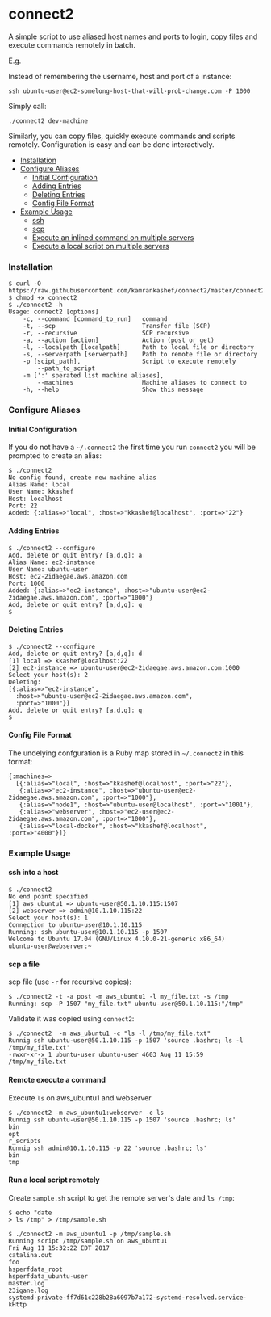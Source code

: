 # connect2

A simple script to use aliased host names and ports to login, copy files and execute commands remotely in batch.

E.g. 

Instead of remembering the username, host and port of a instance:

`ssh ubuntu-user@ec2-somelong-host-that-will-prob-change.com -P 1000`

Simply call:

`./connect2 dev-machine`

Similarly, you can copy files, quickly execute commands and scripts remotely.  Configuration is easy and can be done interactively.

- [Installation](#installation)
- [Configure Aliases](#configure-aliases)
  - [Initial Configuration](#initial-configuration)
  - [Adding Entries](#adding-entries)
  - [Deleting Entries](#deleting-entries)
  - [Config File Format](#config-file-format)
- [Example Usage](#example-usage)
  - [ssh](#ssh-into-a-host)
  - [scp](#scp-a-file)
  - [Execute an inlined command on multiple servers](#remote-execute-a-command)
  - [Execute a local script on multiple servers](#run-a-local-script-remotely)


### Installation
```
$ curl -O https://raw.githubusercontent.com/kamrankashef/connect2/master/connect2 
$ chmod +x connect2 
$ ./connect2 -h
Usage: connect2 [options]
    -c, --command [command_to_run]   command
    -t, --scp                        Transfer file (SCP)
    -r, --recursive                  SCP recursive
    -a, --action [action]            Action (post or get)
    -l, --localpath [localpath]      Path to local file or directory
    -s, --serverpath [serverpath]    Path to remote file or directory
    -p [scipt_path],                 Script to execute remotely
        --path_to_script
    -m [':' sperated list machine aliases],
        --machines                   Machine aliases to connect to
    -h, --help                       Show this message
```

### Configure Aliases

#### Initial Configuration

If you do not have a `~/.connect2` the first time you run `connect2` you will be prompted to create an alias:

```
$ ./connect2 
No config found, create new machine alias
Alias Name: local
User Name: kkashef
Host: localhost
Port: 22
Added: {:alias=>"local", :host=>"kkashef@localhost", :port=>"22"}
```

#### Adding Entries

```
$ ./connect2 --configure
Add, delete or quit entry? [a,d,q]: a
Alias Name: ec2-instance  
User Name: ubuntu-user
Host: ec2-2idaegae.aws.amazon.com
Port: 1000
Added: {:alias=>"ec2-instance", :host=>"ubuntu-user@ec2-2idaegae.aws.amazon.com", :port=>"1000"}
Add, delete or quit entry? [a,d,q]: q
$
```

#### Deleting Entries

```
$ ./connect2 --configure
Add, delete or quit entry? [a,d,q]: d
[1] local => kkashef@localhost:22
[2] ec2-instance => ubuntu-user@ec2-2idaegae.aws.amazon.com:1000
Select your host(s): 2
Deleting:
[{:alias=>"ec2-instance",
  :host=>"ubuntu-user@ec2-2idaegae.aws.amazon.com",
  :port=>"1000"}]
Add, delete or quit entry? [a,d,q]: q
$
```

#### Config File Format

The undelying confguration is a Ruby map stored in `~/.connect2` in this format:

```
{:machines=>
  [{:alias=>"local", :host=>"kkashef@localhost", :port=>"22"},
   {:alias=>"ec2-instance", :host=>"ubuntu-user@ec2-2idaegae.aws.amazon.com", :port=>"1000"},
   {:alias=>"node1", :host=>"ubuntu-user@localhost", :port=>"1001"},
   {:alias=>"webserver", :host=>"ec2-user@ec2-2idaegae.aws.amazon.com", :port=>"1000"},
   {:alias=>"local-docker", :host=>"kkashef@localhost", :port=>"4000"}]}
```

### Example Usage

#### ssh into a host

```
$ ./connect2 
No end point specified
[1] aws_ubuntu1 => ubuntu-user@50.1.10.115:1507
[2] webserver => admin@10.1.10.115:22
Select your host(s): 1
Connection to ubuntu-user@10.1.10.115
Running: ssh ubuntu-user@10.1.10.115 -p 1507
Welcome to Ubuntu 17.04 (GNU/Linux 4.10.0-21-generic x86_64)
ubuntu-user@webserver:~
```

#### scp a file
scp file (use `-r` for recursive copies):
```
$ ./connect2 -t -a post -m aws_ubuntu1 -l my_file.txt -s /tmp
Running: scp -P 1507 "my_file.txt" ubuntu-user@50.1.10.115:"/tmp"
```

Validate it was copied using `connect2`:
```
$ ./connect2  -m aws_ubuntu1 -c "ls -l /tmp/my_file.txt"
Runnig ssh ubuntu-user@50.1.10.115 -p 1507 'source .bashrc; ls -l /tmp/my_file.txt'
-rwxr-xr-x 1 ubuntu-user ubuntu-user 4603 Aug 11 15:59 /tmp/my_file.txt
```

#### Remote execute a command

Execute `ls` on aws_ubuntu1 and webserver

```
$ ./connect2 -m aws_ubuntu1:webserver -c ls
Runnig ssh ubuntu-user@50.1.10.115 -p 1507 'source .bashrc; ls' 
bin
opt
r_scripts
Runnig ssh admin@10.1.10.115 -p 22 'source .bashrc; ls' 
bin
tmp
```

#### Run a local script remotely

Create `sample.sh` script to get the remote server's date and `ls /tmp`:

```
$ echo "date
> ls /tmp" > /tmp/sample.sh

$ ./connect2 -m aws_ubuntu1 -p /tmp/sample.sh 
Running script /tmp/sample.sh on aws_ubuntu1
Fri Aug 11 15:32:22 EDT 2017
catalina.out
foo
hsperfdata_root
hsperfdata_ubuntu-user
master.log
23igane.log
systemd-private-ff7d61c228b28a6097b7a172-systemd-resolved.service-kHttp
```
